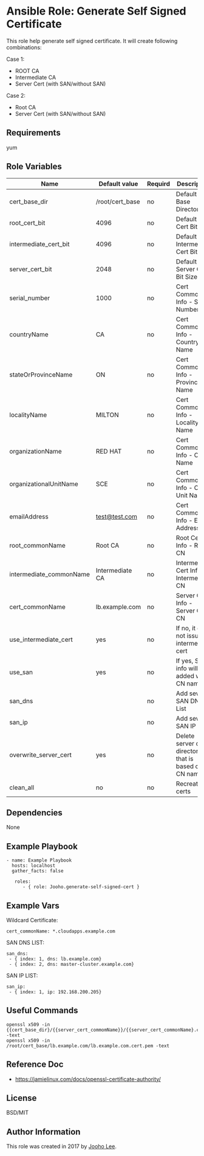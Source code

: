 Ansible Role: Generate Self Signed Certificate
=========

This role help generate self signed certificate. It will create following combinations:

Case 1:
- ROOT CA
- Intermediate CA
- Server Cert (with SAN/without SAN)

Case 2:
- Root CA
- Server Cert (with SAN/without SAN)


Requirements
------------
yum

Role Variables
--------------

| Name                      | Default value                         |        Requird       | Description                                                                 |
|---------------------------|---------------------------------------|----------------------|-----------------------------------------------------------------------------|
| cert_base_dir             | /root/cert_base                       |         no           | Default Cert Base Directory                                                 |
| root_cert_bit             | 4096                                  |         no           | Default Root Cert Bit Size                                                  |
| intermediate_cert_bit     | 4096                                  |         no           | Default Intermediate Cert Bit Size                                          |
| server_cert_bit           | 2048                                  |         no           | Default Server Cert Bit Size                                                |
| serial_number             | 1000                                  |         no           | Cert Common Info - Serial Number                                            |
| countryName               | CA                                    |         no           | Cert Common Info - Country Name                                             |
| stateOrProvinceName       | ON                                    |         no           | Cert Common Info - Province Name                                            |
| localityName              | MILTON                                |         no           | Cert Common Info - Locality Name                                            |
| organizationName          | RED HAT                               |         no           | Cert Common Info - Org Name                                                 |
| organizationalUnitName    | SCE                                   |         no           | Cert Common Info - Org Unit Name                                            |
| emailAddress              | test@test.com                         |         no           | Cert Common Info - Email Address                                            |
| root_commonName           | Root CA                               |         no           | Root Cert Info - Root CN                                                    |
| intermediate_commonName   | Intermediate CA                       |         no           | Intermediate Cert Info - Intermediate CN                                    |
| cert_commonName           | lb.example.com                        |         no           | Server Cert Info - Server Cert CN                                           |
| use_intermediate_cert     | yes                                   |         no           | If no, it does not issue intermediate cert                                  |
| use_san                   | yes                                   |         no           | If yes, SAN info will be added with CN name                                 |
| san_dns                   |                                       |         no           | Add several SAN DNS List                                                    |
| san_ip                    |                                       |         no           | Add several SAN IP List                                                     |
| overwrite_server_cert     | yes                                   |         no           | Delete server cert directory that is based on CN name                       |
| clean_all                 | no                                    |         no           | Recreate all certs                                                          |



Dependencies
------------

None



Example Playbook
----------------
~~~
- name: Example Playbook
  hosts: localhost
  gather_facts: false

   roles:
      - { role: Jooho.generate-self-signed-cert }

~~~

Example Vars
------------
Wildcard Certificate:
~~~
cert_commonName: *.cloudapps.example.com
~~~

SAN DNS LIST:
~~~
san_dns:
 - { index: 1, dns: lb.example.com}
 - { index: 2, dns: master-cluster.example.com}
~~~

SAN IP LIST:
~~~
san_ip:
 - { index: 1, ip: 192.168.200.205}
~~~


Useful Commands
---------------
~~~
openssl x509 -in {{cert_base_dir}/{{server_cert_commomName}}/{{server_cert_commonName}.cert.pem -text
openssl x509 -in /root/cert_base/lb.example.com/lb.example.com.cert.pem -text
~~~


Reference Doc
--------------
- https://jamielinux.com/docs/openssl-certificate-authority/

License
-------

BSD/MIT

Author Information
------------------

This role was created in 2017 by [Jooho Lee](http://github.com/jooho).

